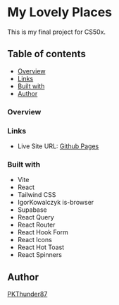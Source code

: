 # My Lovely Places

This is my final project for CS50x.

## Table of contents

- [Overview](#overview)
- [Links](#links)
- [Built with](#built-with)
- [Author](#author)

### Overview

### Links

- Live Site URL: [Github Pages](ADD_LINK)

### Built with

- Vite
- React
- Tailwind CSS
- IgorKowalczyk is-browser
- Supabase
- React Query
- React Router
- React Hook Form
- React Icons
- React Hot Toast
- React Spinners

## Author

[PKThunder87](https://github.com/pkthunder87)
